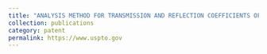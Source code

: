 ```yaml
---
title: "ANALYSIS METHOD FOR TRANSMISSION AND REFLECTION COEFFICIENTS OF WIRE MESH OF MESH ANTENNA"
collection: publications
category: patent
permalink: https://www.uspto.gov
---
```

